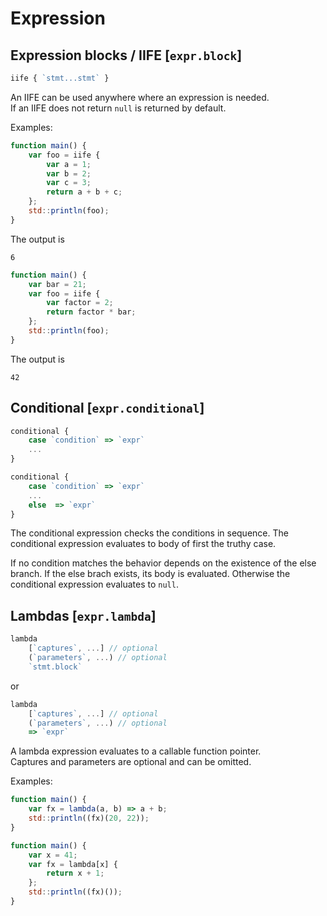 # Expression



## Expression blocks / IIFE [`expr.block`]

```js
iife { `stmt...stmt` }
```

An IIFE can be used anywhere where an expression is needed.  
If an IIFE does not return `null` is returned by default. 

Examples:

```js
function main() {
	var foo = iife {
		var a = 1;
		var b = 2;
		var c = 3;
		return a + b + c;
	};
	std::println(foo);
}
```
The output is
```
6
```

```js
function main() {
	var bar = 21;
	var foo = iife {
		var factor = 2;
		return factor * bar;
	};
	std::println(foo);
}
```
The output is
```
42
```



## Conditional [`expr.conditional`]

```js
conditional {
    case `condition` => `expr`
    ...
}
```

```js
conditional {
    case `condition` => `expr`
    ...
    else  => `expr`
}
```

The conditional expression checks the conditions in sequence.
The conditional expression evaluates to body of first the truthy case. 

If no condition matches the behavior depends on the existence of the else branch.
If the else brach exists, its body is evaluated.
Otherwise the conditional expression evaluates to `null`.



## Lambdas [`expr.lambda`]

```js
lambda
	[`captures`, ...] // optional
	(`parameters`, ...) // optional
	`stmt.block`
```

or

```js
lambda
	[`captures`, ...] // optional
	(`parameters`, ...) // optional
	=> `expr`
```

A lambda expression evaluates to a callable function pointer.  
Captures and parameters are optional and can be omitted.  

Examples:

```js
function main() {
	var fx = lambda(a, b) => a + b;
	std::println((fx)(20, 22));
}
```

```js
function main() {
	var x = 41;
	var fx = lambda[x] {
		return x + 1;
	};
	std::println((fx)());
}
```